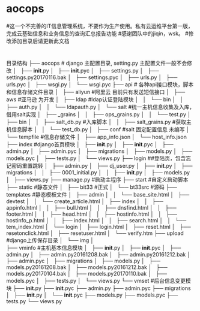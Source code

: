 # aocops
#这一个不完善的IT信息管理系统，不要作为生产使用。私有云运维平台第一版，完成云基础信息和业务信息的查询汇总报告功能
#感谢团队中的jiqin，wsk。
#修改添加目录后请更新此文档
#
目录结构
├── aocops  # django 主配置目录, setting.py 主配置文件一般不会修改
│   ├── __init__.py
│   ├── __init__.pyc
│   ├── settings.py
│   ├── settings.py20170116.bak
│   ├── settings.pyc
│   ├── urls.py
│   ├── urls.pyc
│   ├── wsgi.py
│   └── wsgi.pyc
├── api   # 各种api接口模块，脚本和信息存储文件目录
│   ├── aliyun #阿里云 目前只有发送短信接口
│   ├── aws #亚马逊 为开发
│   ├── ldap #ldap认证登陆模块
│   │   └── bin
│   │       ├── auth.py
│   │       └── ldapauth.py
│   └── salt #统一主机信息收集及入库，借用salt实现
│       ├── _grains
│       │   ├── ops_grains.py
│       │   └── test.py
│       ├── bin
│       │   ├── salt_db.py #入库脚本
│       │   ├── salt_grains.py #获取主机信息脚本
│       │   └── test_db.py
│       ├── conf #salt 固定配置信息 未编写
│       └── tempfile #信息存储文件
│           ├── app_info.json
│           └── host_info.json
├── index #django首页模块
│   ├── __init__.py
│   ├── __init__.pyc
│   ├── admin.py
│   ├── admin.pyc
│   ├── migrations
│   ├── models.py
│   ├── models.pyc
│   ├── tests.py
│   └── views.py
├── login ##登陆页，包含忘记密码重置跳转
│   ├── admin.py
│   ├── dj_user.py
│   ├── __init__.py
│   ├── migrations
│   │   ├── 0001_initial.py
│   │   ├── __init__.py
│   ├── models.py
│   ├── views.py
├── manage.py #启动主程序
├── start #自定义启动脚本
├── static #静态文件
│   ├── bit33 #正式
│   └── bt33src #源码
├── templates #静态模板文件
│   ├── admin
│   │   └── base_site.html
│   ├── devtest
│   │   └── create_article.html
│   ├── index
│   │   ├── appinfo.html
│   │   ├── bull.html
│   │   ├── dnsfind.html
│   │   ├── footer.html
│   │   ├── head.html
│   │   ├── hostinfo.html
│   │   ├── hostinfo_p.html
│   │   ├── index.html
│   │   ├── search.html
│   │   └── tem_index.html
│   └── login
│       ├── login.html
│       ├── reset.html
│       ├── resetonclick.html
│       ├── resetuser.html
│       └── verify.htm
├── upload #django上传保存目录
│   └── img
│       
├── vminfo #主机基本信息模块
│   ├── __init__.py
│   ├── __init__.pyc
│   ├── admin.py
│   ├── admin.py20161208.bak
│   ├── admin.py20161212.bak
│   ├── admin.pyc
│   ├── migrations
│   ├── models.py
│   ├── models.py20161208.bak
│   ├── models.py20161212.bak
│   ├── models.py20170104.bak
│   ├── models.py20170110.bak
│   ├── models.pyc
│   ├── tests.py
│   └── views.py
└── vmset #后台信息变更模块
    ├── __init__.py
    ├── __init__.pyc
    ├── admin.py
    ├── admin.pyc
    ├── migrations
    │   ├── __init__.py
    │   └── __init__.pyc
    ├── models.py
    ├── models.pyc
    ├── tests.py
    └── views.py

